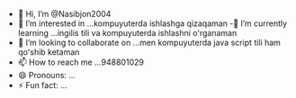 - 👋 Hi, I’m @Nasibjon2004
- 👀 I’m interested in ...kompuyuterda ishlashga qizaqaman
-🌱 I’m currently learning ...ingilis tili va kompuyuterda ishlashni oʻrganaman
- 💞️ I’m looking to collaborate on ...men kompuyuterda java script tili ham qoʻshib ketaman
- 📫 How to reach me ...948801029
- 😄 Pronouns: ...
- ⚡ Fun fact: ...

<!---
Nasibjon2004/Nasibjon2004 is a ✨ special ✨ repository because its `README.md` (this file) appears on your GitHub profile.
You can click the Preview link to take a look at your changes.
--->
